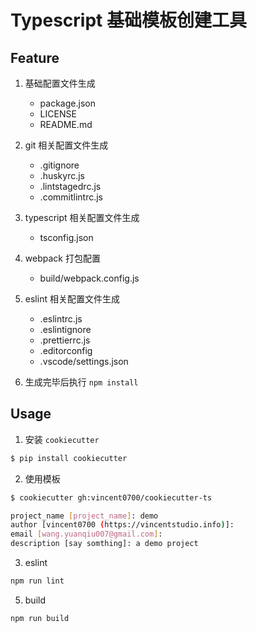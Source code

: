 # Typescript 基础模板创建工具

## Feature

1. 基础配置文件生成
    - package.json
    - LICENSE
    - README.md

2. git 相关配置文件生成
    - .gitignore
    - .huskyrc.js
    - .lintstagedrc.js
    - .commitlintrc.js

3. typescript 相关配置文件生成
    - tsconfig.json

4. webpack 打包配置
    - build/webpack.config.js
    
5. eslint 相关配置文件生成
    - .eslintrc.js
    - .eslintignore
    - .prettierrc.js
    - .editorconfig
    - .vscode/settings.json

6. 生成完毕后执行 `npm install`

## Usage

1. 安装 `cookiecutter`

```bash
$ pip install cookiecutter
```

2. 使用模板

```bash
$ cookiecutter gh:vincent0700/cookiecutter-ts

project_name [project_name]: demo
author [vincent0700 (https://vincentstudio.info)]:
email [wang.yuanqiu007@gmail.com]:
description [say somthing]: a demo project
```

3. eslint

```bash
npm run lint
```

5. build

```bash
npm run build
```
